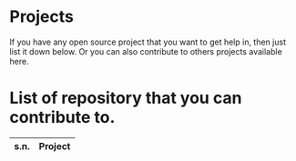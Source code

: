 # Projects
If you have any open source project that you want to get help in, then just list it down below. Or you can also contribute to others projects available here.
<!--
Don't forget to use the same format. You can copy it from down below.
Format:

|s.n.|[Project_name](link-of-repository)|

-->
# List of repository that you can contribute to.

|s.n. | Project |
|---- | ------- |
<!-- You can just paste the above format and edit here. Don't forget to remove this comment -->
